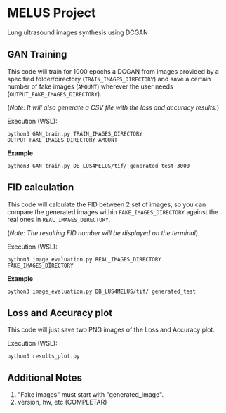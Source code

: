 # MELUS Project
Lung ultrasound images synthesis using DCGAN

## GAN Training

This code will train for 1000 epochs a DCGAN from images provided by a specified folder/directory (`TRAIN_IMAGES_DIRECTORY`) and save a certain number of fake images (`AMOUNT`) wherever the user needs (`OUTPUT_FAKE_IMAGES_DIRECTORY`).

(*Note: It will also generate a CSV file with the loss and accuracy results.*)

Execution (WSL): 

```
python3 GAN_train.py TRAIN_IMAGES_DIRECTORY OUTPUT_FAKE_IMAGES_DIRECTORY AMOUNT
```

**Example**

```
python3 GAN_train.py DB_LUS4MELUS/tif/ generated_test 3000
```

## FID calculation

This code will calculate the FID between 2 set of images, so you can compare the generated images within `FAKE_IMAGES_DIRECTORY` against the real ones in `REAL_IMAGES_DIRECTORY`.

(*Note: The resulting FID number will be displayed on the terminal*)

Execution (WSL): 
```
python3 image_evaluation.py REAL_IMAGES_DIRECTORY FAKE_IMAGES_DIRECTORY
```

**Example**

```
python3 image_evaluation.py DB_LUS4MELUS/tif/ generated_test
```

## Loss and Accuracy plot

This code will just save two PNG images of the Loss and Accuracy plot.

Execution (WSL): 
```
python3 results_plot.py
```

## Additional Notes

1. "Fake images" must start with "generated_image".
2. version, hw, etc (COMPLETAR)

